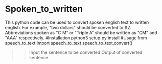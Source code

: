 # Spoken_to_written
This python code can be used to convert spoken english text to written english.
For example, "two dollars" should be converted to $2. Abbreviations spoken as "C M" or "Triple A" should be written as "CM" and "AAA" respectively.
#Installation
python3 setup.py install
#Usage
from speech_to_text import speech_to_text
speech_to_text.convert()
>>Input the sentence to be converted
>>Output of converted sentence
